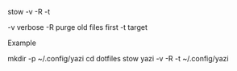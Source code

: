 stow <name> -v -R -t <target directory>

-v verbose
-R purge old files first
-t target 

Example

mkdir -p ~/.config/yazi
cd dotfiles
stow yazi -v -R -t ~/.config/yazi

